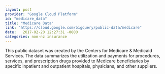 ```yaml
---
layout: post
provider: "Google Cloud Platform"
id: "medicare_data"
title: "Medicare Data"
link: "https://cloud.google.com/bigquery/public-data/medicare"
date:   2017-02-20 12:27:31 -0800
categories: non-nz insurance
---
```


This public dataset was created by the Centers for Medicare & Medicaid Services. The data summarizes the utilization and payments for procedures, services, and prescription drugs provided to Medicare beneficiaries by specific inpatient and outpatient hospitals, physicians, and other suppliers.
